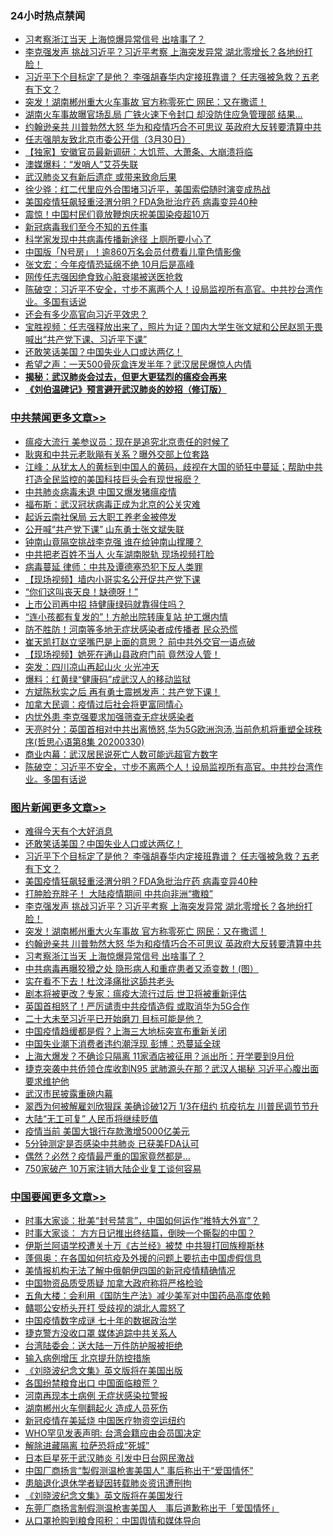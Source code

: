 <div class="catlist">
<h3>24小时热点禁闻</h3>
<ul>
<li><a href="https://github.com/fqnews/bnews/blob/master/topimagenews/20200330/1303284.md">习考察浙江当天 上海惊爆异常信号 出啥事了？</a></li>
<li><a href="https://github.com/fqnews/bnews/blob/master/topimagenews/20200330/1303326.md">李克强发声 挑战习近平？习近平考察 上海突发异常 湖北零增长？各地纷打脸！</a></li>
<li><a href="https://github.com/fqnews/bnews/blob/master/topimagenews/20200331/1303489.md">习近平下个目标定了是他？ 李强胡春华内定接班靠谱？ 任志强被急救？五老有下文？</a></li>
<li><a href="https://github.com/fqnews/bnews/blob/master/topimagenews/20200330/1303308.md">突发！湖南郴州重大火车事故 官方称零死亡 网民：又在撒谎！</a></li>
<li><a href="https://github.com/fqnews/bnews/blob/master/cbnews/20200330/1303415.md">湖南火车事故曝官场乱局 广铁火速下令封口 却没防住应急管理部 结果…</a></li>
<li><a href="https://github.com/fqnews/bnews/blob/master/topimagenews/20200330/1303292.md">约翰逊亲共 川普勃然大怒 华为和疫情巧合不可思议 英政府大反转要清算中共</a></li>
<li><a href="https://github.com/fqnews/bnews/blob/master/baitai/20200331/1303652.md">任志强朋友致北京市委公开信（3月30日）</a></li>
<li><a href="https://github.com/fqnews/bnews/blob/master/comments/20200330/1303413.md">【独家】安徽官员最新调研：大饥荒、大萧条、大崩溃将临</a></li>
<li><a href="https://github.com/fqnews/bnews/blob/master/cbnews/20200330/1303263.md">澳媒爆料：“发哨人”艾芬失联</a></li>
<li><a href="https://github.com/fqnews/bnews/blob/master/cnnews/20200330/1303266.md">武汉肺炎又有新后遗症 或带来致命后果</a></li>
<li><a href="https://github.com/fqnews/bnews/blob/master/baitai/20200331/1303574.md">徐少骅&#65306;红二代里应外合围堵习近平&#65292;美国索偿随时演变成热战</a></li>
<li><a href="https://github.com/fqnews/bnews/blob/master/topimagenews/20200330/1303428.md">美国疫情狂飙轻重泾渭分明？FDA急批治疗药 病毒变异40种</a></li>
<li><a href="https://github.com/fqnews/bnews/blob/master/cbnews/20200330/1303340.md">震惊！中国村民们竟放鞭炮庆祝美国染疫超10万</a></li>
<li><a href="https://github.com/fqnews/bnews/blob/master/cbnews/20200331/1303572.md">新冠病毒我们至今不知的五件事</a></li>
<li><a href="https://github.com/fqnews/bnews/blob/master/cnnews/20200330/1303293.md">科学家发现中共病毒传播新途径 上厕所要小心了</a></li>
<li><a href="https://github.com/fqnews/bnews/blob/master/cbnews/20200331/1303528.md">中国版「N号房」！逾860万名会员付费看儿童色情影像</a></li>
<li><a href="https://github.com/fqnews/bnews/blob/master/cbnews/20200330/1303364.md">张文宏：今年疫情恐延绵不绝 10月后是高峰</a></li>
<li><a href="https://github.com/fqnews/bnews/blob/master/baitai/20200330/1303380.md">网传任志强因绝食致心脏衰竭被送医抢救</a></li>
<li><a href="https://github.com/fqnews/bnews/blob/master/cbnews/20200331/1303645.md">陈破空：习近平不安全，寸步不离两个人！设局监视所有高官。中共抄台湾作业。多国有话说 </a></li>
<li><a href="https://github.com/fqnews/bnews/blob/master/ssgc/20200330/1303457.md">还会有多少高官向习近平效忠？</a></li>
<li><a href="https://github.com/fqnews/bnews/blob/master/bannedvideo/20200331/1303510.md">宝胜视频：任志强释放出来了，照片为证？国内大学生张文斌和公民赵凯无畏喊出“共产党下课、习近平下课”</a></li>
<li><a href="https://github.com/fqnews/bnews/blob/master/topimagenews/20200331/1303672.md">还敢笑话美国？中国失业人口或达两亿！</a></li>
<li><a href="https://github.com/fqnews/bnews/blob/master/cbnews/20200330/1303269.md">希望之声：一天500骨灰盒连发半年？武汉居民爆惊人内情</a></li>
<li><b><a href="https://github.com/fqnews/bnews/blob/master/comments/20200211/1275071.md" target="_blank">揭秘：武汉肺炎会过去，但更大更猛烈的瘟疫会再来</a></b></li>
<li><b><a href="https://github.com/fqnews/bnews/blob/master/comments/20200207/1272816.md" target="_blank">《刘伯温碑记》预言避开武汉肺炎的妙招（修订版）</a></b></li>
</ul>
</div>

<div class="catlist">
<h3><a href="https://github.com/fqnews/bnews/blob/master/cbnews/" target="_blank">中共禁闻</a><span><a href="https://github.com/fqnews/bnews/blob/master/cbnews/" target="_blank" rel="nofollow">更多文章>></a></span></h3>
<ul>
<li><a href="https://github.com/fqnews/bnews/blob/master/cbnews/20200331/1303868.md" target="_blank">瘟疫大流行 美参议员：现在是追究北京责任的时候了</a></li>
<li><a href="https://github.com/fqnews/bnews/blob/master/cbnews/20200331/1303850.md" target="_blank">耿爽和中共元老耿飚有关系？曝外交部上位套路</a></li>
<li><a href="https://github.com/fqnews/bnews/blob/master/cbnews/20200331/1303817.md" target="_blank">江峰：从犹太人的黄标到中国人的黄码，歧视在大国的骄狂中蔓延；帮助中共打造全民监控的美国科技巨头会有现世报麽？</a></li>
<li><a href="https://github.com/fqnews/bnews/blob/master/cbnews/20200331/1303811.md" target="_blank">中共肺炎病毒未退 中国又爆发猪瘟疫情</a></li>
<li><a href="https://github.com/fqnews/bnews/blob/master/cbnews/20200331/1303804.md" target="_blank">福布斯：武汉冠状病毒正成为北京的公关灾难</a></li>
<li><a href="https://github.com/fqnews/bnews/blob/master/cbnews/20200331/1303800.md" target="_blank">起诉云南社保局 云大职工养老金被停发</a></li>
<li><a href="https://github.com/fqnews/bnews/blob/master/cbnews/20200331/1303799.md" target="_blank">公开喊“共产党下课” 山东勇士张文斌失联</a></li>
<li><a href="https://github.com/fqnews/bnews/blob/master/cbnews/20200331/1303740.md" target="_blank">钟南山竟隔空挑战李克强 谁在给钟南山撑腰？</a></li>
<li><a href="https://github.com/fqnews/bnews/blob/master/cbnews/20200331/1303739.md" target="_blank">中共把老百姓不当人 火车湖南脱轨 现场视频打脸</a></li>
<li><a href="https://github.com/fqnews/bnews/blob/master/cbnews/20200331/1303721.md" target="_blank">病毒蔓延 律师：中共及谭德塞恐犯下反人类罪</a></li>
<li><a href="https://github.com/fqnews/bnews/blob/master/cbnews/20200331/1303720.md" target="_blank">【现场视频】墙内小哥实名公开促共产党下课</a></li>
<li><a href="https://github.com/fqnews/bnews/blob/master/cbnews/20200331/1303719.md" target="_blank">“你们这叫丧天良！缺德呀！”</a></li>
<li><a href="https://github.com/fqnews/bnews/blob/master/cbnews/20200331/1303718.md" target="_blank">上市公司再中招 持健康绿码就靠得住吗？</a></li>
<li><a href="https://github.com/fqnews/bnews/blob/master/cbnews/20200331/1303717.md" target="_blank">“连小孩都有复发的”！方舱出院转康复站 护工爆内情</a></li>
<li><a href="https://github.com/fqnews/bnews/blob/master/cbnews/20200331/1303716.md" target="_blank">防不胜防！河南等多地无症状感染者成传播者 民众恐慌</a></li>
<li><a href="https://github.com/fqnews/bnews/blob/master/cbnews/20200331/1303709.md" target="_blank">崔天凯打赵立坚嘴巴是上面的意思？ 前中共外交官一语点破</a></li>
<li><a href="https://github.com/fqnews/bnews/blob/master/cbnews/20200331/1303708.md" target="_blank">【现场视频】她死在通山县政府门前 竟然没人管！</a></li>
<li><a href="https://github.com/fqnews/bnews/blob/master/cbnews/20200331/1303695.md" target="_blank">突发：四川凉山再起山火 火光冲天</a></li>
<li><a href="https://github.com/fqnews/bnews/blob/master/cbnews/20200331/1303694.md" target="_blank">爆料：红黄绿“健康码”成武汉人的移动监狱</a></li>
<li><a href="https://github.com/fqnews/bnews/blob/master/cbnews/20200331/1303678.md" target="_blank">方斌陈秋实之后 再有勇士震撼发声：共产党下课！</a></li>
<li><a href="https://github.com/fqnews/bnews/blob/master/cbnews/20200331/1303676.md" target="_blank">加拿大民调：疫情过后社会将更富同情心</a></li>
<li><a href="https://github.com/fqnews/bnews/blob/master/cbnews/20200331/1303667.md" target="_blank">内忧外患  李克强要求加强筛查无症状感染者</a></li>
<li><a href="https://github.com/fqnews/bnews/blob/master/cbnews/20200331/1303659.md" target="_blank">天亮时分：英国首相对中共出离愤怒,华为5G欧洲泡汤,当前危机将重塑全球秩序(哲思心语第8集 20200330)</a></li>
<li><a href="https://github.com/fqnews/bnews/blob/master/cbnews/20200331/1303646.md" target="_blank">商业内幕：武汉居民说死亡人数可能远超官方数字</a></li>
<li><a href="https://github.com/fqnews/bnews/blob/master/cbnews/20200331/1303645.md" target="_blank">陈破空：习近平不安全，寸步不离两个人！设局监视所有高官。中共抄台湾作业。多国有话说</a></li>

</ul>
</div>
<div class="catlist">
<h3><a href="https://github.com/fqnews/bnews/blob/master/topimagenews/" target="_blank">图片新闻</a><span><a href="https://github.com/fqnews/bnews/blob/master/topimagenews/" target="_blank" rel="nofollow">更多文章>></a></span></h3>
<ul>
<li><a href="https://github.com/fqnews/bnews/blob/master/topimagenews/20200331/1303798.md" target="_blank">难得今天有个大好消息</a></li>
<li><a href="https://github.com/fqnews/bnews/blob/master/topimagenews/20200331/1303672.md" target="_blank">还敢笑话美国？中国失业人口或达两亿！</a></li>
<li><a href="https://github.com/fqnews/bnews/blob/master/topimagenews/20200331/1303489.md" target="_blank">习近平下个目标定了是他？ 李强胡春华内定接班靠谱？ 任志强被急救？五老有下文？</a></li>
<li><a href="https://github.com/fqnews/bnews/blob/master/topimagenews/20200330/1303428.md" target="_blank">美国疫情狂飙轻重泾渭分明？FDA急批治疗药 病毒变异40种</a></li>
<li><a href="https://github.com/fqnews/bnews/blob/master/topimagenews/20200330/1303427.md" target="_blank">打肿脸充胖子！ 大陆疫情期间 中共向非洲“撒粮”</a></li>
<li><a href="https://github.com/fqnews/bnews/blob/master/topimagenews/20200330/1303326.md" target="_blank">李克强发声 挑战习近平？习近平考察 上海突发异常 湖北零增长？各地纷打脸！</a></li>
<li><a href="https://github.com/fqnews/bnews/blob/master/topimagenews/20200330/1303308.md" target="_blank">突发！湖南郴州重大火车事故 官方称零死亡 网民：又在撒谎！</a></li>
<li><a href="https://github.com/fqnews/bnews/blob/master/topimagenews/20200330/1303292.md" target="_blank">约翰逊亲共 川普勃然大怒 华为和疫情巧合不可思议 英政府大反转要清算中共</a></li>
<li><a href="https://github.com/fqnews/bnews/blob/master/topimagenews/20200330/1303284.md" target="_blank">习考察浙江当天 上海惊爆异常信号 出啥事了？</a></li>
<li><a href="https://github.com/fqnews/bnews/blob/master/topimagenews/20200330/1303268.md" target="_blank">中共病毒再曝狡猾之处 隐形病人和重症患者又添变数！(图）</a></li>
<li><a href="https://github.com/fqnews/bnews/blob/master/topimagenews/20200330/1303237.md" target="_blank">实在看不下去！杜汶泽痛批这舔共老头</a></li>
<li><a href="https://github.com/fqnews/bnews/blob/master/topimagenews/20200330/1303236.md" target="_blank">剧本将被更改？专家：瘟疫大流行过后 世卫将被重新评估</a></li>
<li><a href="https://github.com/fqnews/bnews/blob/master/topimagenews/20200330/1303155.md" target="_blank">英国首相怒了！严厉谴责中共疫情造假 或取消华为5G合作</a></li>
<li><a href="https://github.com/fqnews/bnews/blob/master/topimagenews/20200330/1302991.md" target="_blank">二十大未至习近平已开始磨刀 目标可能是他？</a></li>
<li><a href="https://github.com/fqnews/bnews/blob/master/topimagenews/20200330/1302911.md" target="_blank">中国疫情趋缓都是假？上海三大地标突宣布重新关闭</a></li>
<li><a href="https://github.com/fqnews/bnews/blob/master/topimagenews/20200330/1302854.md" target="_blank">中国失业潮下消费者违约潮浮现 彭博：恐蔓延全球</a></li>
<li><a href="https://github.com/fqnews/bnews/blob/master/topimagenews/20200330/1302804.md" target="_blank">上海大爆发？不确诊只隔离 11家酒店被征用？派出所：开学要到9月份</a></li>
<li><a href="https://github.com/fqnews/bnews/blob/master/topimagenews/20200329/1302796.md" target="_blank">捷克突袭中共侨领仓库收割N95 武肺源头在那？武汉人揭秘 习近平心腹出面要求维护他</a></li>
<li><a href="https://github.com/fqnews/bnews/blob/master/topimagenews/20200329/1302773.md" target="_blank">武汉市民披露重磅内幕</a></li>
<li><a href="https://github.com/fqnews/bnews/blob/master/topimagenews/20200329/1302695.md" target="_blank">翠西为何被解雇刘欣狠踩 美确诊破12万 1/3在纽约 抗疫抗左 川普民调节节升</a></li>
<li><a href="https://github.com/fqnews/bnews/blob/master/topimagenews/20200329/1302675.md" target="_blank">大陆“无工可复” 人民币将继续贬值</a></li>
<li><a href="https://github.com/fqnews/bnews/blob/master/topimagenews/20200329/1302625.md" target="_blank">疫情当前 美国大银行存款激增5000亿美元</a></li>
<li><a href="https://github.com/fqnews/bnews/blob/master/topimagenews/20200329/1302624.md" target="_blank">5分钟测定是否感染中共肺炎 已获美FDA认可</a></li>
<li><a href="https://github.com/fqnews/bnews/blob/master/topimagenews/20200329/1302616.md" target="_blank">偶然？必然？疫情最严重的国家竟然都是&#8230;</a></li>
<li><a href="https://github.com/fqnews/bnews/blob/master/topimagenews/20200329/1302554.md" target="_blank">750家破产 10万家注销大陆企业复工谈何容易</a></li>

</ul>
</div>
<div class="catlist">
<h3><a href="https://github.com/fqnews/bnews/blob/master/headline/" target="_blank">中国要闻</a><span><a href="https://github.com/fqnews/bnews/blob/master/headline/" target="_blank" rel="nofollow">更多文章>></a></span></h3>
<ul>
<li><a href="https://github.com/fqnews/bnews/blob/master/headline/20200331/1303829.md" target="_blank">时事大家谈：批美“封号禁言”，中国如何运作“推特大外宣”？</a></li>
<li><a href="https://github.com/fqnews/bnews/blob/master/headline/20200331/1303828.md" target="_blank">时事大家谈： 方方日记推出终结篇，倒映一个撕裂的中国？</a></li>
<li><a href="https://github.com/fqnews/bnews/blob/master/headline/20200331/1303737.md" target="_blank">伊斯兰阿语学校遭关十万《古兰经》被焚 中共狠打回族穆斯林</a></li>
<li><a href="https://github.com/fqnews/bnews/blob/master/headline/20200331/1303698.md" target="_blank">蓬佩奥：在各国如何抗疫及外援的问题上要抗击中国虚假信息</a></li>
<li><a href="https://github.com/fqnews/bnews/blob/master/headline/20200331/1303689.md" target="_blank">美情报机构无法了解中俄朝伊四国的新冠疫情精确情况</a></li>
<li><a href="https://github.com/fqnews/bnews/blob/master/headline/20200331/1303594.md" target="_blank">中国物资品质受质疑  加拿大政府称将严格检验</a></li>
<li><a href="https://github.com/fqnews/bnews/blob/master/headline/20200331/1303591.md" target="_blank">五角大楼：会利用《国防生产法》减少美军对中国药品高度依赖</a></li>
<li><a href="https://github.com/fqnews/bnews/blob/master/headline/20200331/1303587.md" target="_blank">贛鄂公安桥头开打  受歧视的湖北人震怒了</a></li>
<li><a href="https://github.com/fqnews/bnews/blob/master/headline/20200331/1303586.md" target="_blank">中国疫情数字成谜    七十年的数据政治学</a></li>
<li><a href="https://github.com/fqnews/bnews/blob/master/headline/20200331/1303577.md" target="_blank">捷克警方没收口罩 媒体追踪中共关系人</a></li>
<li><a href="https://github.com/fqnews/bnews/blob/master/headline/20200331/1303576.md" target="_blank">台湾陆委会：送大陆一万件防护服被拒绝</a></li>
<li><a href="https://github.com/fqnews/bnews/blob/master/headline/20200331/1303575.md" target="_blank">输入病例增压 北京提升防控措施</a></li>
<li><a href="https://github.com/fqnews/bnews/blob/master/headline/20200331/1303567.md" target="_blank">《刘晓波纪念文集》英文版将在美国出版</a></li>
<li><a href="https://github.com/fqnews/bnews/blob/master/headline/20200331/1303518.md" target="_blank">各国纷禁粮食出口 中国面临粮荒？</a></li>
<li><a href="https://github.com/fqnews/bnews/blob/master/headline/20200331/1303517.md" target="_blank">河南再现本土病例 无症状感染拉警报</a></li>
<li><a href="https://github.com/fqnews/bnews/blob/master/headline/20200331/1303516.md" target="_blank">湖南郴州火车侧翻起火 造成人员死伤</a></li>
<li><a href="https://github.com/fqnews/bnews/blob/master/headline/20200331/1303515.md" target="_blank">新冠疫情在美延烧  中国医疗物资空运纽约</a></li>
<li><a href="https://github.com/fqnews/bnews/blob/master/headline/20200331/1303511.md" target="_blank">WHO罕见发表声明: 台湾会籍应由会员国决定</a></li>
<li><a href="https://github.com/fqnews/bnews/blob/master/headline/20200331/1303497.md" target="_blank">解除进藏隔离 拉萨恐将成“死城”</a></li>
<li><a href="https://github.com/fqnews/bnews/blob/master/headline/20200331/1303496.md" target="_blank">日本巨星死于武汉肺炎  引发中日台网民激战</a></li>
<li><a href="https://github.com/fqnews/bnews/blob/master/headline/20200330/1303474.md" target="_blank">中国厂商扬言“製假测温枪害美国人”   事后称出于“爱国情怀”</a></li>
<li><a href="https://github.com/fqnews/bnews/blob/master/headline/20200330/1303473.md" target="_blank">患脑退化退休学者疑因转载肺炎资讯遭刑拘</a></li>
<li><a href="https://github.com/fqnews/bnews/blob/master/headline/20200330/1303472.md" target="_blank">《刘晓波纪念文集》英文版将在美国发行</a></li>
<li><a href="https://github.com/fqnews/bnews/blob/master/headline/20200330/1303468.md" target="_blank">东莞厂商扬言制假测温枪害美国人　事后道歉称出于「爱国情怀」</a></li>
<li><a href="https://github.com/fqnews/bnews/blob/master/headline/20200330/1303436.md" target="_blank">从口罩抢购到粮食囤积：中国舆情和媒体导向</a></li>

</ul>
</div>